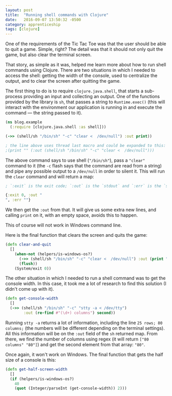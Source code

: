 ```yaml
---
layout: post
title:  "Running shell commands with Clojure"
date:   2016-09-07 13:50:32 -0500
category: apprenticeship
tags: [clojure]
---
```


One of the requirements of the Tic Tac Toe was that the user should be able to quit a game. Simple, right? The detail was that it should not only quit the game, but also clear the terminal screen. <!--more-->

That story, as simple as it was, helped me learn more about how to run shell commands using Clojure. There are two situations in which I needed to access the shell: getting the width of the console, used to centralize the output, and to clear the screen after quitting the game.

The first thing to do is to require `clojure.java.shell`, that starts a sub-process providing an input and collecting an output. One of the functions provided by the library is `sh`, that passes a string to `Runtime.exec()` (this will interact with the environment our application is running in and execute the command &mdash; the string passed to it).

```clojure
(ns blog.example
  (:require [clojure.java.shell :as shell]))

(->> (shell/sh "/bin/sh" "-c" "clear <  /dev/null") :out print))

; the line above uses thread last macro and could be expanded to this:
;(print "" (:out (shell/sh "/bin/sh" "-c" "clear <  /dev/null")))
```

The above command says to use shell (`"/bin/sh"`), pass a `"clear"` command to it (the `-c` flash says that the command are read from a string) and pipe any possible output to a `/dev/null` in order to silent it. This will run the `clear` command and will return a map:

```clojure
; `:exit` is the exit code; `:out` is the `stdout` and `:err` is the `stderr`

{:exit 0, :out "
", :err ""}
```

We then get the `:out` from that. It will give us some extra new lines, and calling `print` on it, with an empty space, avoids this to happen.

This of course will not work in Windows command line.

Here is the final function that clears the screen and quits the game:

```clojure
(defn clear-and-quit
  []
    (when-not (helpers/is-windows-os?)
      (->> (shell/sh "/bin/sh" "-c" "clear <  /dev/null") :out (print ""))
      (flush))
    (System/exit 0))
```  

The other situation in which I needed to run a shell command was to get the console width. In this case, it took me a lot of research to find this solution (I didn't come up with it).

```clojure
(defn get-console-width
  []
  (->> (shell/sh "/bin/sh" "-c" "stty -a < /dev/tty")
        :out (re-find #"(\d+) columns") second))
```

Running `stty -a` returns a lot of information, including the line `25 rows; 80 columns;` (the numbers will be different depending on the terminal settings). All this information will be on the `:out` field of the `sh` returned map. From there, we find the number of columns using regex (it will return `["80 columns" "80"]`) and get the second element from that array: `"80"`.

Once again, it won't work on Windows. The final function that gets the half size of a console is this:

```clojure
(defn get-half-screen-width
  []
  (if (helpers/is-windows-os?)
    40
    (quot (Integer/parseInt (get-console-width)) 2)))
```
